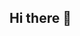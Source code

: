 ## Hi there 👋

<!--
**Arremp03/Arremp03** is a ✨ _special_ ✨ repository because its `README.md` (this file) appears on your GitHub profile.

Here are some ideas to get you started:

- 🔭 I’m currently working on my degree
- 🌱 I’m currently learning IT, digital infrastructure and cybersecurity
- 👯 I’m looking to collaborate on anything
- 💬 Ask me about anything!
- 📫 How to reach me: arwand@hotmail.se
- 😄 Pronouns: he/him
- ⚡ Fun fact: I drive a motorcycle.
-->
